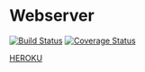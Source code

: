 # Webserver
[![Build Status](https://travis-ci.org/PZ-Grupa-5-2018/Webserver.svg?branch=master)](https://travis-ci.org/PZ-Grupa-5-2018/Webserver)
[![Coverage Status](https://coveralls.io/repos/github/PZ-Grupa-5-2018/Webserver/badge.svg)](https://coveralls.io/github/PZ-Grupa-5-2018/Webserver)



[HEROKU](https://pz-webserver.herokuapp.com/)